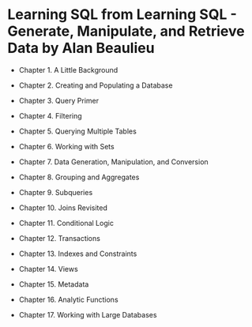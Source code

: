 # Learning SQL from Learning SQL - Generate, Manipulate, and Retrieve Data by Alan Beaulieu

- Chapter 1. A Little Background

- Chapter 2. Creating and Populating a Database

- Chapter 3. Query Primer

- Chapter 4. Filtering

- Chapter 5. Querying Multiple Tables

- Chapter 6. Working with Sets

- Chapter 7. Data Generation, Manipulation, and Conversion

- Chapter 8. Grouping and Aggregates

- Chapter 9. Subqueries

- Chapter 10. Joins Revisited

- Chapter 11. Conditional Logic

- Chapter 12. Transactions

- Chapter 13. Indexes and Constraints

- Chapter 14. Views

- Chapter 15. Metadata

- Chapter 16. Analytic Functions

- Chapter 17. Working with Large Databases
